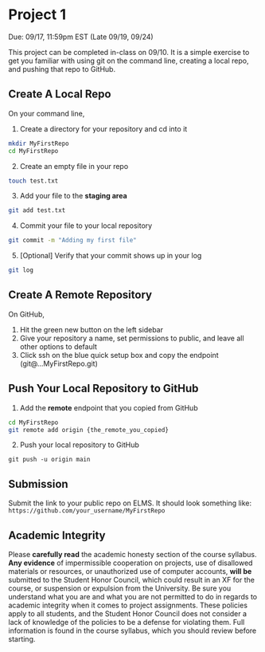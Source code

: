 # Project 1
Due: 09/17, 11:59pm EST (Late 09/19, 09/24)

This project can be completed in-class on 09/10. It is a simple exercise to get you familiar with using git on the command line, creating a local repo, and pushing that repo to GitHub.

## Create A Local Repo

On your command line,

1. Create a directory for your repository and cd into it
```bash
mkdir MyFirstRepo
cd MyFirstRepo
```
2. Create an empty file in your repo
```bash
touch test.txt
```
3. Add your file to the **staging area**
```bash
git add test.txt
```
4. Commit your file to your local repository
```bash
git commit -m "Adding my first file"
```
5. [Optional] Verify that your commit shows up in your log
```bash
git log
```

## Create A Remote Repository

On GitHub,

1. Hit the green new button on the left sidebar
2. Give your repository a name, set permissions to public, and leave all other options to default
3. Click ssh on the blue quick setup box and copy the endpoint (git@...MyFirstRepo.git)

## Push Your Local Repository to GitHub

1. Add the **remote** endpoint that you copied from GitHub
```bash
cd MyFirstRepo
git remote add origin {the_remote_you_copied}
```
2. Push your local repository to GitHub
```
git push -u origin main
```

## Submission

Submit the link to your public repo on ELMS. It should look something like: `https://github.com/your_username/MyFirstRepo`

## Academic Integrity

Please **carefully read** the academic honesty section of the course syllabus. **Any evidence** of impermissible cooperation on projects, use of disallowed materials or resources, or unauthorized use of computer accounts, **will be** submitted to the Student Honor Council, which could result in an XF for the course, or suspension or expulsion from the University. Be sure you understand what you are and what you are not permitted to do in regards to academic integrity when it comes to project assignments. These policies apply to all students, and the Student Honor Council does not consider a lack of knowledge of the policies to be a defense for violating them. Full information is found in the course syllabus, which you should review before starting.
